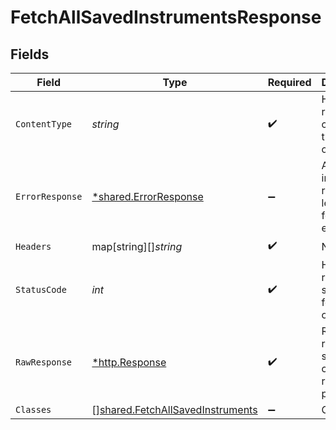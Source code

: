 # FetchAllSavedInstrumentsResponse


## Fields

| Field                                                                                       | Type                                                                                        | Required                                                                                    | Description                                                                                 |
| ------------------------------------------------------------------------------------------- | ------------------------------------------------------------------------------------------- | ------------------------------------------------------------------------------------------- | ------------------------------------------------------------------------------------------- |
| `ContentType`                                                                               | *string*                                                                                    | :heavy_check_mark:                                                                          | HTTP response content type for this operation                                               |
| `ErrorResponse`                                                                             | [*shared.ErrorResponse](../../../pkg/models/shared/errorresponse.md)                        | :heavy_minus_sign:                                                                          | Any bad or invalid request will lead to following error object                              |
| `Headers`                                                                                   | map[string][]*string*                                                                       | :heavy_check_mark:                                                                          | N/A                                                                                         |
| `StatusCode`                                                                                | *int*                                                                                       | :heavy_check_mark:                                                                          | HTTP response status code for this operation                                                |
| `RawResponse`                                                                               | [*http.Response](https://pkg.go.dev/net/http#Response)                                      | :heavy_check_mark:                                                                          | Raw HTTP response; suitable for custom response parsing                                     |
| `Classes`                                                                                   | [][shared.FetchAllSavedInstruments](../../../pkg/models/shared/fetchallsavedinstruments.md) | :heavy_minus_sign:                                                                          | OK                                                                                          |